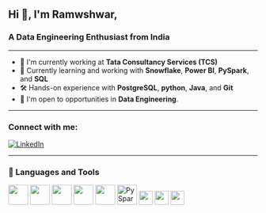 ## Hi 👋, I'm Ramwshwar,  
### A Data Engineering Enthusiast from India

---
- 💼 I'm currently working at **Tata Consultancy Services (TCS)**
- 📘 Currently learning and working with **Snowflake**, **Power BI**, **PySpark**, and **SQL**
- 🛠️ Hands-on experience with **PostgreSQL**, **python**, **Java**, and **Git**
- 🤝 I'm open to opportunities in **Data Engineering**.
---

### Connect with me:
[![LinkedIn](https://img.shields.io/badge/LinkedIn-0077B5?style=for-the-badge&logo=linkedin&logoColor=white)](https://www.linkedin.com/in/rameshwar-barole-145789213)

---

### 🧰 Languages and Tools

<p align="left">
  <img src="https://cdn.jsdelivr.net/gh/devicons/devicon/icons/git/git-original.svg" width="40" height="40"/>
  <img src="https://cdn.jsdelivr.net/gh/devicons/devicon/icons/java/java-original.svg" width="40" height="40"/>
  <img src="https://cdn.jsdelivr.net/gh/devicons/devicon/icons/postgresql/postgresql-original.svg" width="40" height="40"/>
  <img src="https://cdn.jsdelivr.net/gh/devicons/devicon/icons/python/python-original.svg" width="40" height="40"/>
  <img src="https://cdn.jsdelivr.net/gh/devicons/devicon/icons/pandas/pandas-original.svg" width="40" height="40"/>
  <img src="https://cdn.jsdelivr.net/gh/devicons/devicon/icons/apache/apache-original.svg" width="40" height="40" title="PySpark"/>
  <img src="https://img.shields.io/badge/Snowflake-29B2FE?style=for-the-badge&logo=snowflake&logoColor=white" height="28"/>
  <img src="https://img.shields.io/badge/Postman-FF6C37?style=for-the-badge&logo=postman&logoColor=white" height="28"/>
  <img src="https://img.shields.io/badge/Power%20BI-F2C811?style=for-the-badge&logo=powerbi&logoColor=black" height="28"/>
</p>



